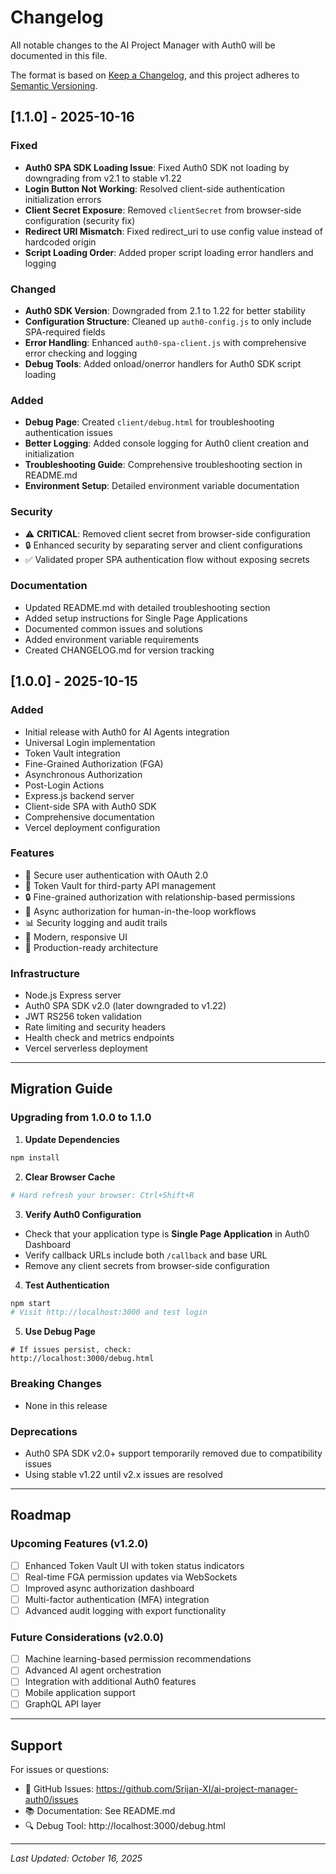 # Changelog

All notable changes to the AI Project Manager with Auth0 will be documented in this file.

The format is based on [Keep a Changelog](https://keepachangelog.com/en/1.0.0/),
and this project adheres to [Semantic Versioning](https://semver.org/spec/v2.0.0.html).

## [1.1.0] - 2025-10-16

### Fixed
- **Auth0 SPA SDK Loading Issue**: Fixed Auth0 SDK not loading by downgrading from v2.1 to stable v1.22
- **Login Button Not Working**: Resolved client-side authentication initialization errors
- **Client Secret Exposure**: Removed `clientSecret` from browser-side configuration (security fix)
- **Redirect URI Mismatch**: Fixed redirect_uri to use config value instead of hardcoded origin
- **Script Loading Order**: Added proper script loading error handlers and logging

### Changed
- **Auth0 SDK Version**: Downgraded from 2.1 to 1.22 for better stability
- **Configuration Structure**: Cleaned up `auth0-config.js` to only include SPA-required fields
- **Error Handling**: Enhanced `auth0-spa-client.js` with comprehensive error checking and logging
- **Debug Tools**: Added onload/onerror handlers for Auth0 SDK script loading

### Added
- **Debug Page**: Created `client/debug.html` for troubleshooting authentication issues
- **Better Logging**: Added console logging for Auth0 client creation and initialization
- **Troubleshooting Guide**: Comprehensive troubleshooting section in README.md
- **Environment Setup**: Detailed environment variable documentation

### Security
- ⚠️ **CRITICAL**: Removed client secret from browser-side configuration
- 🔒 Enhanced security by separating server and client configurations
- ✅ Validated proper SPA authentication flow without exposing secrets

### Documentation
- Updated README.md with detailed troubleshooting section
- Added setup instructions for Single Page Applications
- Documented common issues and solutions
- Added environment variable requirements
- Created CHANGELOG.md for version tracking

## [1.0.0] - 2025-10-15

### Added
- Initial release with Auth0 for AI Agents integration
- Universal Login implementation
- Token Vault integration
- Fine-Grained Authorization (FGA)
- Asynchronous Authorization
- Post-Login Actions
- Express.js backend server
- Client-side SPA with Auth0 SDK
- Comprehensive documentation
- Vercel deployment configuration

### Features
- 🔐 Secure user authentication with OAuth 2.0
- 🎫 Token Vault for third-party API management
- 🔒 Fine-grained authorization with relationship-based permissions
- 🤝 Async authorization for human-in-the-loop workflows
- 📊 Security logging and audit trails
- 🎨 Modern, responsive UI
- 🚀 Production-ready architecture

### Infrastructure
- Node.js Express server
- Auth0 SPA SDK v2.0 (later downgraded to v1.22)
- JWT RS256 token validation
- Rate limiting and security headers
- Health check and metrics endpoints
- Vercel serverless deployment

---

## Migration Guide

### Upgrading from 1.0.0 to 1.1.0

1. **Update Dependencies**
```bash
npm install
```

2. **Clear Browser Cache**
```bash
# Hard refresh your browser: Ctrl+Shift+R
```

3. **Verify Auth0 Configuration**
- Check that your application type is **Single Page Application** in Auth0 Dashboard
- Verify callback URLs include both `/callback` and base URL
- Remove any client secrets from browser-side configuration

4. **Test Authentication**
```bash
npm start
# Visit http://localhost:3000 and test login
```

5. **Use Debug Page**
```
# If issues persist, check:
http://localhost:3000/debug.html
```

### Breaking Changes
- None in this release

### Deprecations
- Auth0 SPA SDK v2.0+ support temporarily removed due to compatibility issues
- Using stable v1.22 until v2.x issues are resolved

---

## Roadmap

### Upcoming Features (v1.2.0)
- [ ] Enhanced Token Vault UI with token status indicators
- [ ] Real-time FGA permission updates via WebSockets
- [ ] Improved async authorization dashboard
- [ ] Multi-factor authentication (MFA) integration
- [ ] Advanced audit logging with export functionality

### Future Considerations (v2.0.0)
- [ ] Machine learning-based permission recommendations
- [ ] Advanced AI agent orchestration
- [ ] Integration with additional Auth0 features
- [ ] Mobile application support
- [ ] GraphQL API layer

---

## Support

For issues or questions:
- 📝 GitHub Issues: https://github.com/Srijan-XI/ai-project-manager-auth0/issues
- 📚 Documentation: See README.md
- 🔍 Debug Tool: http://localhost:3000/debug.html

---

*Last Updated: October 16, 2025*
